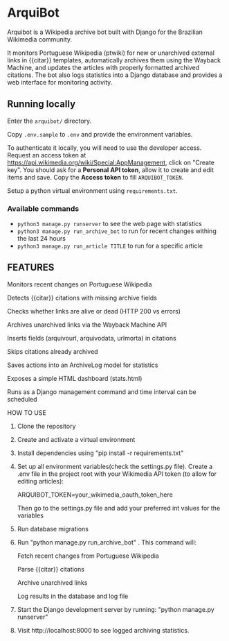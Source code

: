 # ArquiBot

Arquibot is a Wikipedia archive bot built with Django for the Brazilian Wikimedia community.

It monitors Portuguese Wikipedia (ptwiki) for new or unarchived external links in {{citar}} templates, automatically archives them using the Wayback Machine, and updates the articles with properly formatted archived citations. The bot also logs statistics into a Django database and provides a web interface for monitoring activity.

## Running locally

Enter the `arquibot/` directory.

Copy `.env.sample` to `.env` and provide the environment variables.

To authenticate it locally, you will need to use the developer access. Request an access token at <https://api.wikimedia.org/wiki/Special:AppManagement>, click on "Create key". You should ask for a **Personal API token**, allow it to create and edit items and save. Copy the **Access token** to fill `ARQUIBOT_TOKEN`.

Setup a python virtual environment using `requirements.txt`.

### Available commands

* `python3 manage.py runserver` to see the web page with statistics
* `python3 manage.py run_archive_bot` to run for recent changes withing the last 24 hours
* `python3 manage.py run_article TITLE` to run for a specific article

## FEATURES

Monitors recent changes on Portuguese Wikipedia

Detects {{citar}} citations with missing archive fields

Checks whether links are alive or dead (HTTP 200 vs errors)

Archives unarchived links via the Wayback Machine API

Inserts fields (arquivourl, arquivodata, urlmorta) in citations

Skips citations already archived

Saves actions into an ArchiveLog model for statistics

Exposes a simple HTML dashboard (stats.html)

Runs as a Django management command and time interval can be scheduled

HOW TO USE

1. Clone the repository

2. Create and activate a virtual environment

3. Install dependencies using "pip install -r requirements.txt"

4. Set up all environment variables(check the settings.py file). Create a .env file in the project root with your Wikimedia API token (to allow for editing articles):

    ARQUIBOT_TOKEN=your_wikimedia_oauth_token_here

    Then go to the settings.py file and add your preferred int values for the variables

5. Run database migrations

6. Run "python manage.py run_archive_bot" . This command will:

   Fetch recent changes from Portuguese Wikipedia

   Parse {{citar}} citations

   Archive unarchived links

   Log results in the database and log file

7. Start the Django development server by running: "python manage.py runserver"

8. Visit http://localhost:8000 to see logged archiving statistics.
